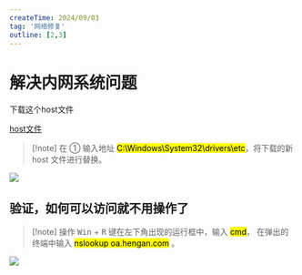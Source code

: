```yaml
---
createTime: 2024/09/03
tag: '网络修复'
outline: [2,3]
---
```

# 解决内网系统问题

下载这个host文件

[host文件](https://gitee.com/zhangjunjiee/article-images/raw/master/typora/host)

>[!note] 在 ① 输入地址
> <mark>C:\Windows\System32\drivers\etc</mark>，将下载的新 host 文件进行替换。

<img src="https://gitee.com/zhangjunjiee/article-images/raw/master/images/202409031017646.png"/>

## 验证，如何可以访问就不用操作了

> [!note] 操作
> <kbd data-windows-keyboard-key="windows">Win</kbd> + <kbd>R</kbd> 键在左下角出现的运行框中，输入 <mark>cmd</mark>， 在弹出的终端中输入 <mark>nslookup oa.hengan.com</mark> 。
> 

<img src="https://gitee.com/zhangjunjiee/article-images/raw/master/images/202408252027732.png"/>

